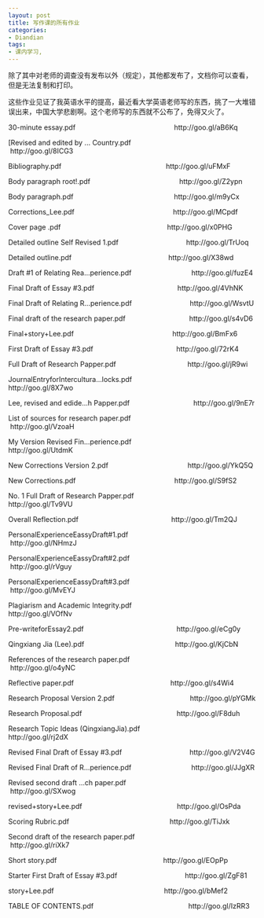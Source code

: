 ```yaml
---
layout: post
title: 写作课的所有作业
categories:
- Diandian
tags:
- 课内学习, 
---
```

<p>除了其中对老师的调查没有发布以外（规定），其他都发布了，文档你可以查看，但是无法复制和打印。</p>
<p>这些作业见证了我英语水平的提高，最近看大学英语老师写的东西，挑了一大堆错误出来，中国大学悲剧啊。这个老师写的东西就不公布了，免得又火了。</p>
<p></p>
<p></p>
<p>30-minute essay.pdf &nbsp; &nbsp; &nbsp; &nbsp; &nbsp; &nbsp; &nbsp; &nbsp; &nbsp; &nbsp; &nbsp; &nbsp; &nbsp; &nbsp; &nbsp; &nbsp; &nbsp; &nbsp; &nbsp; &nbsp; &nbsp; &nbsp; &nbsp; &nbsp; &nbsp; http://goo.gl/aB6Kq</p>
<p>[Revised and edited by ... Country.pdf &nbsp; &nbsp; &nbsp; &nbsp; &nbsp; &nbsp; &nbsp; &nbsp; &nbsp; &nbsp; &nbsp; &nbsp; &nbsp; &nbsp; &nbsp; &nbsp;http://goo.gl/8ICG3</p>
<p>Bibliography.pdf &nbsp; &nbsp; &nbsp; &nbsp; &nbsp; &nbsp; &nbsp; &nbsp; &nbsp; &nbsp; &nbsp; &nbsp; &nbsp; &nbsp; &nbsp; &nbsp; &nbsp; &nbsp; &nbsp; &nbsp; &nbsp; &nbsp; &nbsp; &nbsp; &nbsp; &nbsp; &nbsp;http://goo.gl/uFMxF</p>
<p>Body paragraph root!.pdf &nbsp; &nbsp; &nbsp; &nbsp; &nbsp; &nbsp; &nbsp; &nbsp; &nbsp; &nbsp; &nbsp; &nbsp; &nbsp; &nbsp; &nbsp; &nbsp; &nbsp; &nbsp; &nbsp; &nbsp; &nbsp; &nbsp; &nbsp;http://goo.gl/Z2ypn</p>
<p>Body paragraph.pdf &nbsp; &nbsp; &nbsp; &nbsp; &nbsp; &nbsp; &nbsp; &nbsp; &nbsp; &nbsp; &nbsp; &nbsp; &nbsp; &nbsp; &nbsp; &nbsp; &nbsp; &nbsp; &nbsp; &nbsp; &nbsp; &nbsp; &nbsp; &nbsp; &nbsp; &nbsp;http://goo.gl/m9yCx</p>
<p>Corrections_Lee.pdf &nbsp; &nbsp; &nbsp; &nbsp; &nbsp; &nbsp; &nbsp; &nbsp; &nbsp; &nbsp; &nbsp; &nbsp; &nbsp; &nbsp; &nbsp; &nbsp; &nbsp; &nbsp; &nbsp; &nbsp; &nbsp; &nbsp; &nbsp; &nbsp; &nbsp; http://goo.gl/MCpdf</p>
<p>Cover page .pdf &nbsp; &nbsp; &nbsp; &nbsp; &nbsp; &nbsp; &nbsp; &nbsp; &nbsp; &nbsp; &nbsp; &nbsp; &nbsp; &nbsp; &nbsp; &nbsp; &nbsp; &nbsp; &nbsp; &nbsp; &nbsp; &nbsp; &nbsp; &nbsp; &nbsp; &nbsp; &nbsp; http://goo.gl/x0PHG</p>
<p>Detailed outline Self Revised 1.pdf &nbsp; &nbsp; &nbsp; &nbsp; &nbsp; &nbsp; &nbsp; &nbsp; &nbsp; &nbsp; &nbsp; &nbsp; &nbsp; &nbsp; &nbsp; &nbsp; &nbsp; http://goo.gl/TrUoq</p>
<p>Detailed outline.pdf &nbsp; &nbsp; &nbsp; &nbsp; &nbsp; &nbsp; &nbsp; &nbsp; &nbsp; &nbsp; &nbsp; &nbsp; &nbsp; &nbsp; &nbsp; &nbsp; &nbsp; &nbsp; &nbsp; &nbsp; &nbsp; &nbsp; &nbsp; &nbsp; &nbsp;http://goo.gl/X38wd</p>
<p>Draft #1 of Relating Rea...perience.pdf &nbsp; &nbsp; &nbsp; &nbsp; &nbsp; &nbsp; &nbsp; &nbsp; &nbsp; &nbsp; &nbsp; &nbsp; &nbsp; &nbsp; &nbsp; http://goo.gl/fuzE4</p>
<p>Final Draft of Essay #3.pdf &nbsp; &nbsp; &nbsp; &nbsp; &nbsp; &nbsp; &nbsp; &nbsp; &nbsp; &nbsp; &nbsp; &nbsp; &nbsp; &nbsp; &nbsp; &nbsp; &nbsp; &nbsp; &nbsp; &nbsp; &nbsp; http://goo.gl/4VhNK</p>
<p>Final Draft of Relating R...perience.pdf &nbsp; &nbsp; &nbsp; &nbsp; &nbsp; &nbsp; &nbsp; &nbsp; &nbsp; &nbsp; &nbsp; &nbsp; &nbsp; &nbsp; &nbsp;http://goo.gl/WsvtU</p>
<p>Final draft of the research paper.pdf &nbsp; &nbsp; &nbsp; &nbsp; &nbsp; &nbsp; &nbsp; &nbsp; &nbsp; &nbsp; &nbsp; &nbsp; &nbsp; &nbsp; &nbsp; &nbsp; http://goo.gl/s4vD6</p>
<p>Final+story+Lee.pdf &nbsp; &nbsp; &nbsp; &nbsp; &nbsp; &nbsp; &nbsp; &nbsp; &nbsp; &nbsp; &nbsp; &nbsp; &nbsp; &nbsp; &nbsp; &nbsp; &nbsp; &nbsp; &nbsp; &nbsp; &nbsp; &nbsp; &nbsp; &nbsp; &nbsp; http://goo.gl/BmFx6</p>
<p>First Draft of Essay #3.pdf &nbsp; &nbsp; &nbsp; &nbsp; &nbsp; &nbsp; &nbsp; &nbsp; &nbsp; &nbsp; &nbsp; &nbsp; &nbsp; &nbsp; &nbsp; &nbsp; &nbsp; &nbsp; &nbsp; &nbsp; &nbsp; http://goo.gl/72rK4</p>
<p>Full Draft of Research Papper.pdf &nbsp; &nbsp; &nbsp; &nbsp; &nbsp; &nbsp; &nbsp; &nbsp; &nbsp; &nbsp; &nbsp; &nbsp; &nbsp; &nbsp; &nbsp; &nbsp; &nbsp; &nbsp; http://goo.gl/jR9wi</p>
<p>JournalEntryforIntercultura...locks.pdf &nbsp; &nbsp; &nbsp; &nbsp; &nbsp; &nbsp; &nbsp; &nbsp; &nbsp; &nbsp; &nbsp; &nbsp; &nbsp; &nbsp; &nbsp; http://goo.gl/8X7wo</p>
<p>Lee, revised and edide...h Papper.pdf &nbsp; &nbsp; &nbsp; &nbsp; &nbsp; &nbsp; &nbsp; &nbsp; &nbsp; &nbsp; &nbsp; &nbsp; &nbsp; &nbsp; &nbsp; &nbsp; http://goo.gl/9nE7r</p>
<p>List of sources for research paper.pdf &nbsp; &nbsp; &nbsp; &nbsp; &nbsp; &nbsp; &nbsp; &nbsp; &nbsp; &nbsp; &nbsp; &nbsp; &nbsp; &nbsp; &nbsp; &nbsp;http://goo.gl/VzoaH</p>
<p>My Version Revised Fin...perience.pdf &nbsp; &nbsp; &nbsp; &nbsp; &nbsp; &nbsp; &nbsp; &nbsp; &nbsp; &nbsp; &nbsp; &nbsp; &nbsp; &nbsp; &nbsp; &nbsp; http://goo.gl/UtdmK</p>
<p>New Corrections Version 2.pdf &nbsp; &nbsp; &nbsp; &nbsp; &nbsp; &nbsp; &nbsp; &nbsp; &nbsp; &nbsp; &nbsp; &nbsp; &nbsp; &nbsp; &nbsp; &nbsp; &nbsp; &nbsp; &nbsp; &nbsp; http://goo.gl/YkQ5Q</p>
<p>New Corrections.pdf &nbsp; &nbsp; &nbsp; &nbsp; &nbsp; &nbsp; &nbsp; &nbsp; &nbsp; &nbsp; &nbsp; &nbsp; &nbsp; &nbsp; &nbsp; &nbsp; &nbsp; &nbsp; &nbsp; &nbsp; &nbsp; &nbsp; &nbsp; &nbsp; &nbsp; http://goo.gl/S9fS2</p>
<p>No. 1 Full Draft of Research Papper.pdf &nbsp; &nbsp; &nbsp; &nbsp; &nbsp; &nbsp; &nbsp; &nbsp; &nbsp; &nbsp; &nbsp; &nbsp; &nbsp; &nbsp; &nbsp; http://goo.gl/Tv9VU</p>
<p>Overall Reflection.pdf &nbsp; &nbsp; &nbsp; &nbsp; &nbsp; &nbsp; &nbsp; &nbsp; &nbsp; &nbsp; &nbsp; &nbsp; &nbsp; &nbsp; &nbsp; &nbsp; &nbsp; &nbsp; &nbsp; &nbsp; &nbsp; &nbsp; &nbsp; &nbsp;http://goo.gl/Tm2QJ</p>
<p>PersonalExperienceEassyDraft#1.pdf &nbsp; &nbsp; &nbsp; &nbsp; &nbsp; &nbsp; &nbsp; &nbsp; &nbsp; &nbsp; &nbsp; &nbsp; &nbsp; &nbsp; &nbsp; &nbsp; &nbsp; &nbsp;http://goo.gl/NHmzJ</p>
<p>PersonalExperienceEassyDraft#2.pdf &nbsp; &nbsp; &nbsp; &nbsp; &nbsp; &nbsp; &nbsp; &nbsp; &nbsp; &nbsp; &nbsp; &nbsp; &nbsp; &nbsp; &nbsp; &nbsp; &nbsp; &nbsp;http://goo.gl/rVguy</p>
<p>PersonalExperienceEassyDraft#3.pdf &nbsp; &nbsp; &nbsp; &nbsp; &nbsp; &nbsp; &nbsp; &nbsp; &nbsp; &nbsp; &nbsp; &nbsp; &nbsp; &nbsp; &nbsp; &nbsp; &nbsp; &nbsp;http://goo.gl/MvEYJ</p>
<p>Plagiarism and Academic Integrity.pdf &nbsp; &nbsp; &nbsp; &nbsp; &nbsp; &nbsp; &nbsp; &nbsp; &nbsp; &nbsp; &nbsp; &nbsp; &nbsp; &nbsp; &nbsp; &nbsp; http://goo.gl/VOfNv</p>
<p>Pre-writeforEssay2.pdf &nbsp; &nbsp; &nbsp; &nbsp; &nbsp; &nbsp; &nbsp; &nbsp; &nbsp; &nbsp; &nbsp; &nbsp; &nbsp; &nbsp; &nbsp; &nbsp; &nbsp; &nbsp; &nbsp; &nbsp; &nbsp; &nbsp; &nbsp; &nbsp;http://goo.gl/eCg0y</p>
<p>Qingxiang Jia (Lee).pdf &nbsp; &nbsp; &nbsp; &nbsp; &nbsp; &nbsp; &nbsp; &nbsp; &nbsp; &nbsp; &nbsp; &nbsp; &nbsp; &nbsp; &nbsp; &nbsp; &nbsp; &nbsp; &nbsp; &nbsp; &nbsp; &nbsp; &nbsp; http://goo.gl/KjCbN</p>
<p>References of the research paper.pdf &nbsp; &nbsp; &nbsp; &nbsp; &nbsp; &nbsp; &nbsp; &nbsp; &nbsp; &nbsp; &nbsp; &nbsp; &nbsp; &nbsp; &nbsp; &nbsp; &nbsp;http://goo.gl/o4yNC</p>
<p>Reflective paper.pdf &nbsp; &nbsp; &nbsp; &nbsp; &nbsp; &nbsp; &nbsp; &nbsp; &nbsp; &nbsp; &nbsp; &nbsp; &nbsp; &nbsp; &nbsp; &nbsp; &nbsp; &nbsp; &nbsp; &nbsp; &nbsp; &nbsp; &nbsp; &nbsp; &nbsp;http://goo.gl/s4Wi4</p>
<p>Research Proposal Version 2.pdf &nbsp; &nbsp; &nbsp; &nbsp; &nbsp; &nbsp; &nbsp; &nbsp; &nbsp; &nbsp; &nbsp; &nbsp; &nbsp; &nbsp; &nbsp; &nbsp; &nbsp; &nbsp; &nbsp; http://goo.gl/pYGMk</p>
<p>Research Proposal.pdf &nbsp; &nbsp; &nbsp; &nbsp; &nbsp; &nbsp; &nbsp; &nbsp; &nbsp; &nbsp; &nbsp; &nbsp; &nbsp; &nbsp; &nbsp; &nbsp; &nbsp; &nbsp; &nbsp; &nbsp; &nbsp; &nbsp; &nbsp; &nbsp; http://goo.gl/F8duh &nbsp;</p>
<p>Research Topic Ideas (QingxiangJia).pdf &nbsp; &nbsp; &nbsp; &nbsp; &nbsp; &nbsp; &nbsp; &nbsp; &nbsp; &nbsp; &nbsp; &nbsp; &nbsp; &nbsp; &nbsp; http://goo.gl/rj2dX</p>
<p>Revised Final Draft of Essay #3.pdf &nbsp; &nbsp; &nbsp; &nbsp; &nbsp; &nbsp; &nbsp; &nbsp; &nbsp; &nbsp; &nbsp; &nbsp; &nbsp; &nbsp; &nbsp; &nbsp; &nbsp; http://goo.gl/V2V4G</p>
<p>Revised Final Draft of R...perience.pdf &nbsp; &nbsp; &nbsp; &nbsp; &nbsp; &nbsp; &nbsp; &nbsp; &nbsp; &nbsp; &nbsp; &nbsp; &nbsp; &nbsp; &nbsp; http://goo.gl/JJgXR</p>
<p>Revised second draft ...ch paper.pdf &nbsp; &nbsp; &nbsp; &nbsp; &nbsp; &nbsp; &nbsp; &nbsp; &nbsp; &nbsp; &nbsp; &nbsp; &nbsp; &nbsp; &nbsp; &nbsp; &nbsp;http://goo.gl/SXwog</p>
<p>revised+story+Lee.pdf &nbsp; &nbsp; &nbsp; &nbsp; &nbsp; &nbsp; &nbsp; &nbsp; &nbsp; &nbsp; &nbsp; &nbsp; &nbsp; &nbsp; &nbsp; &nbsp; &nbsp; &nbsp; &nbsp; &nbsp; &nbsp; &nbsp; &nbsp; &nbsp; http://goo.gl/OsPda</p>
<p>Scoring Rubric.pdf &nbsp; &nbsp; &nbsp; &nbsp; &nbsp; &nbsp; &nbsp; &nbsp; &nbsp; &nbsp; &nbsp; &nbsp; &nbsp; &nbsp; &nbsp; &nbsp; &nbsp; &nbsp; &nbsp; &nbsp; &nbsp; &nbsp; &nbsp; &nbsp; &nbsp; &nbsp;http://goo.gl/TiJxk&nbsp;</p>
<p>Second draft of the research paper.pdf &nbsp; &nbsp; &nbsp; &nbsp; &nbsp; &nbsp; &nbsp; &nbsp; &nbsp; &nbsp; &nbsp; &nbsp; &nbsp; &nbsp; &nbsp; &nbsp;http://goo.gl/riXk7</p>
<p>Short story.pdf &nbsp; &nbsp; &nbsp; &nbsp; &nbsp; &nbsp; &nbsp; &nbsp; &nbsp; &nbsp; &nbsp; &nbsp; &nbsp; &nbsp; &nbsp; &nbsp; &nbsp; &nbsp; &nbsp; &nbsp; &nbsp; &nbsp; &nbsp; &nbsp; &nbsp; &nbsp; &nbsp; http://goo.gl/EOpPp</p>
<p>Starter First Draft of Essay #3.pdf &nbsp; &nbsp; &nbsp; &nbsp; &nbsp; &nbsp; &nbsp; &nbsp; &nbsp; &nbsp; &nbsp; &nbsp; &nbsp; &nbsp; &nbsp; &nbsp; &nbsp; http://goo.gl/ZgF81</p>
<p>story+Lee.pdf &nbsp; &nbsp; &nbsp; &nbsp; &nbsp; &nbsp; &nbsp; &nbsp; &nbsp; &nbsp; &nbsp; &nbsp; &nbsp; &nbsp; &nbsp; &nbsp; &nbsp; &nbsp; &nbsp; &nbsp; &nbsp; &nbsp; &nbsp; &nbsp; &nbsp; &nbsp; &nbsp; &nbsp; http://goo.gl/bMef2</p>
<p>TABLE OF CONTENTS.pdf &nbsp; &nbsp; &nbsp; &nbsp; &nbsp; &nbsp; &nbsp; &nbsp; &nbsp; &nbsp; &nbsp; &nbsp; &nbsp; &nbsp; &nbsp; &nbsp; &nbsp; &nbsp; &nbsp; &nbsp; &nbsp; &nbsp; &nbsp; &nbsp; http://goo.gl/IzRR3</p>
<p></p>
<p></p>
<p></p>
<p></p>
<p></p>